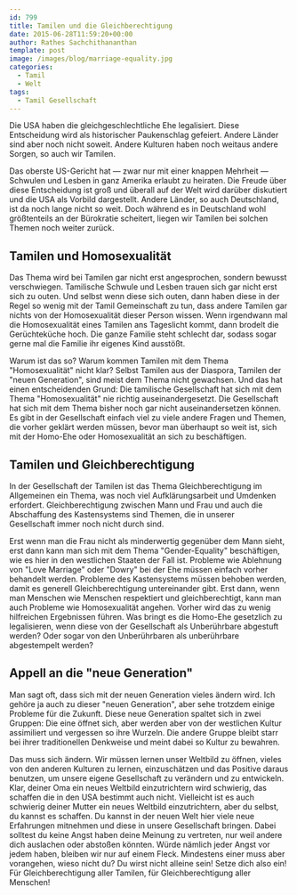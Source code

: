 ```yaml
---
id: 799
title: Tamilen und die Gleichberechtigung
date: 2015-06-28T11:59:20+00:00
author: Rathes Sachchithananthan
template: post
image: /images/blog/marriage-equality.jpg
categories:
  - Tamil
  - Welt
tags:
  - Tamil Gesellschaft
---
```

Die USA haben die gleichgeschlechtliche Ehe legalisiert. Diese Entscheidung wird als historischer Paukenschlag gefeiert. Andere Länder sind aber noch nicht soweit. Andere Kulturen haben noch weitaus andere Sorgen, so auch wir Tamilen.

<!--more-->

Das oberste US-Gericht hat — zwar nur mit einer knappen Mehrheit — Schwulen und Lesben in ganz Amerika erlaubt zu heiraten. Die Freude über diese Entscheidung ist groß und überall auf der Welt wird darüber diskutiert und die USA als Vorbild dargestellt. Andere Länder, so auch Deutschland, ist da noch lange nicht so weit. Doch während es in Deutschland wohl größtenteils an der Bürokratie scheitert, liegen wir Tamilen bei solchen Themen noch weiter zurück.

## Tamilen und Homosexualität

Das Thema wird bei Tamilen gar nicht erst angesprochen, sondern bewusst verschwiegen. Tamilische Schwule und Lesben trauen sich gar nicht erst sich zu outen. Und selbst wenn diese sich outen, dann haben diese in der Regel so wenig mit der Tamil Gemeinschaft zu tun, dass andere Tamilen gar nichts von der Homosexualität dieser Person wissen. Wenn irgendwann mal die Homosexualität eines Tamilen ans Tageslicht kommt, dann brodelt die Gerüchteküche hoch. Die ganze Familie steht schlecht dar, sodass sogar gerne mal die Familie ihr eigenes Kind ausstößt.

Warum ist das so? Warum kommen Tamilen mit dem Thema "Homosexualität" nicht klar? Selbst Tamilen aus der Diaspora, Tamilen der "neuen Generation", sind meist dem Thema nicht gewachsen. Und das hat einen entscheidenden Grund: Die tamilische Gesellschaft hat sich mit dem Thema "Homosexualität" nie richtig auseinandergesetzt. Die Gesellschaft hat sich mit dem Thema bisher noch gar nicht auseinandersetzen können. Es gibt in der Gesellschaft einfach viel zu viele andere Fragen und Themen, die vorher geklärt werden müssen, bevor man überhaupt so weit ist, sich mit der Homo-Ehe oder Homosexualität an sich zu beschäftigen.

## Tamilen und Gleichberechtigung

In der Gesellschaft der Tamilen ist das Thema Gleichberechtigung im Allgemeinen ein Thema, was noch viel Aufklärungsarbeit und Umdenken erfordert. Gleichberechtigung zwischen Mann und Frau und auch die Abschaffung des Kastensystems sind Themen, die in unserer Gesellschaft immer noch nicht durch sind.

Erst wenn man die Frau nicht als minderwertig gegenüber dem Mann sieht, erst dann kann man sich mit dem Thema "Gender-Equality" beschäftigen, wie es hier in den westlichen Staaten der Fall ist. Probleme wie Ablehnung von "Love Marriage" oder "Dowry" bei der Ehe müssen einfach vorher behandelt werden. Probleme des Kastensystems müssen behoben werden, damit es generell Gleichberechtigung untereinander gibt. Erst dann, wenn man Menschen wie Menschen respektiert und gleichberechtigt, kann man auch Probleme wie Homosexualität angehen. Vorher wird das zu wenig hilfreichen Ergebnissen führen. Was bringt es die Homo-Ehe gesetzlich zu legalisieren, wenn diese von der Gesellschaft als Unberührbare abgestuft werden? Oder sogar von den Unberührbaren als unberührbare abgestempelt werden?

## Appell an die "neue Generation"

Man sagt oft, dass sich mit der neuen Generation vieles ändern wird. Ich gehöre ja auch zu dieser "neuen Generation", aber sehe trotzdem einige Probleme für die Zukunft. Diese neue Generation spaltet sich in zwei Gruppen: Die eine öffnet sich, aber werden aber von der westlichen Kultur assimiliert und vergessen so ihre Wurzeln. Die andere Gruppe bleibt starr bei ihrer traditionellen Denkweise und meint dabei so Kultur zu bewahren.

Das muss sich ändern. Wir müssen lernen unser Weltbild zu öffnen, vieles von den anderen Kulturen zu lernen, einzuschätzen und das Positive daraus benutzen, um unsere eigene Gesellschaft zu verändern und zu entwickeln. Klar, deiner Oma ein neues Weltbild einzutrichtern wird schwierig, das schaffen die in den USA bestimmt auch nicht. Vielleicht ist es auch schwierig deiner Mutter ein neues Weltbild einzutrichtern, aber du selbst, du kannst es schaffen. Du kannst in der neuen Welt hier viele neue Erfahrungen mitnehmen und diese in unsere Gesellschaft bringen. Dabei solltest du keine Angst haben deine Meinung zu vertreten, nur weil andere dich auslachen oder abstoßen könnten. Würde nämlich jeder Angst vor jedem haben, bleiben wir nur auf einem Fleck. Mindestens einer muss aber vorangehen, wieso nicht du? Du wirst nicht alleine sein! Setze dich also ein! Für Gleichberechtigung aller Tamilen, für Gleichberechtigung aller Menschen!